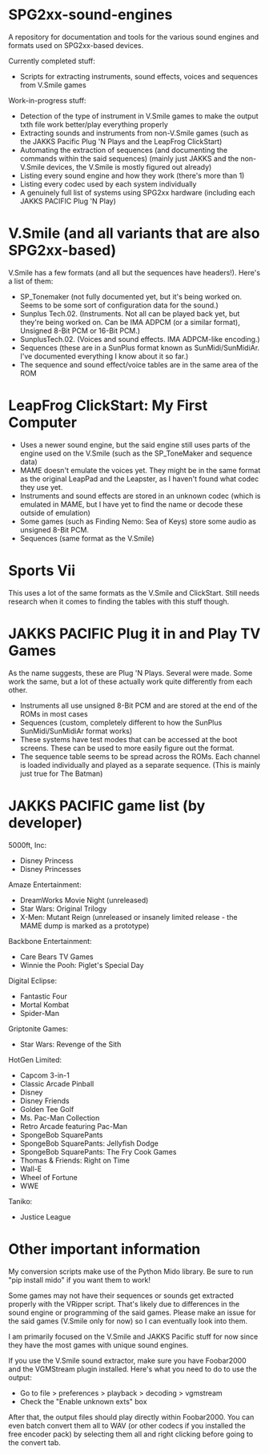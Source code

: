 # SPG2xx-sound-engines
A repository for documentation and tools for the various sound engines and formats used on SPG2xx-based devices.


Currently completed stuff:
- Scripts for extracting instruments, sound effects, voices and sequences from V.Smile games


Work-in-progress stuff:
- Detection of the type of instrument in V.Smile games to make the output txth file work better/play everything properly
- Extracting sounds and instruments from non-V.Smile games (such as the JAKKS Pacific Plug 'N Plays and the LeapFrog ClickStart)
- Automating the extraction of sequences (and documenting the commands within the said sequences) (mainly just JAKKS and the non-V.Smile devices, the V.Smile is mostly figured out already)
- Listing every sound engine and how they work (there's more than 1)
- Listing every codec used by each system individually
- A genuinely full list of systems using SPG2xx hardware (including each JAKKS PACIFIC Plug 'N Play)

# V.Smile (and all variants that are also SPG2xx-based)
V.Smile has a few formats (and all but the sequences have headers!). Here's a list of them:
- SP_Tonemaker (not fully documented yet, but it's being worked on. Seems to be some sort of configuration data for the sound.)
- Sunplus Tech.02. (Instruments. Not all can be played back yet, but they're being worked on. Can be IMA ADPCM (or a similar format), Unsigned 8-Bit PCM or 16-Bit PCM.)
- SunplusTech.02. (Voices and sound effects. IMA ADPCM-like encoding.)
- Sequences (these are in a SunPlus format known as SunMidi/SunMidiAr. I've documented everything I know about it so far.)
- The sequence and sound effect/voice tables are in the same area of the ROM

# LeapFrog ClickStart: My First Computer
- Uses a newer sound engine, but the said engine still uses parts of the engine used on the V.Smile (such as the SP_ToneMaker and sequence data)
- MAME doesn't emulate the voices yet. They might be in the same format as the original LeapPad and the Leapster, as I haven't found what codec they use yet.
- Instruments and sound effects are stored in an unknown codec (which is emulated in MAME, but I have yet to find the name or decode these outside of emulation)
- Some games (such as Finding Nemo: Sea of Keys) store some audio as unsigned 8-Bit PCM.
- Sequences (same format as the V.Smile)

# Sports Vii
This uses a lot of the same formats as the V.Smile and ClickStart. Still needs research when it comes to finding the tables with this stuff though.

# JAKKS PACIFIC Plug it in and Play TV Games
As the name suggests, these are Plug 'N Plays. Several were made. Some work the same, but a lot of these actually work quite differently from each other.
- Instruments all use unsigned 8-Bit PCM and are stored at the end of the ROMs in most cases
- Sequences (custom, completely different to how the SunPlus SunMidi/SunMidiAr format works)
- These systems have test modes that can be accessed at the boot screens. These can be used to more easily figure out the format.
- The sequence table seems to be spread across the ROMs. Each channel is loaded individually and played as a separate sequence. (This is mainly just true for The Batman)

# JAKKS PACIFIC game list (by developer)
5000ft, Inc:
- Disney Princess
- Disney Princesses

Amaze Entertainment:
- DreamWorks Movie Night (unreleased)
- Star Wars: Original Trilogy
- X-Men: Mutant Reign (unreleased or insanely limited release - the MAME dump is marked as a prototype)

Backbone Entertainment:
- Care Bears TV Games
- Winnie the Pooh: Piglet's Special Day

Digital Eclipse:
- Fantastic Four
- Mortal Kombat
- Spider-Man

Griptonite Games:
- Star Wars: Revenge of the Sith

HotGen Limited:
- Capcom 3-in-1
- Classic Arcade Pinball
- Disney
- Disney Friends
- Golden Tee Golf
- Ms. Pac-Man Collection
- Retro Arcade featuring Pac-Man
- SpongeBob SquarePants
- SpongeBob SquarePants: Jellyfish Dodge
- SpongeBob SquarePants: The Fry Cook Games
- Thomas & Friends: Right on Time
- Wall-E
- Wheel of Fortune
- WWE

Taniko:
- Justice League

# Other important information
My conversion scripts make use of the Python Mido library. Be sure to run "pip install mido" if you want them to work!

Some games may not have their sequences or sounds get extracted properly with the VRipper script. That's likely due to differences in the sound engine or programming of the said games. Please make an issue for the said games (V.Smile only for now) so I can eventually look into them.

I am primarily focused on the V.Smile and JAKKS Pacific stuff for now since they have the most games with unique sound engines.

If you use the V.Smile sound extractor, make sure you have Foobar2000 and the VGMStream plugin installed. Here's what you need to do to use the output:
- Go to file > preferences > playback > decoding > vgmstream
- Check the "Enable unknown exts" box

After that, the output files should play directly within Foobar2000. You can even batch convert them all to WAV (or other codecs if you installed the free encoder pack) by selecting them all and right clicking before going to the convert tab.
